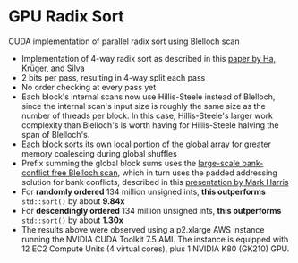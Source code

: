 # GPU Radix Sort
CUDA implementation of parallel radix sort using Blelloch scan
- Implementation of 4-way radix sort as described in this [paper by Ha, Krüger, and Silva](http://www.sci.utah.edu/publications/Ha2009b/Ha_CGF2009.pdf)
- 2 bits per pass, resulting in 4-way split each pass
- No order checking at every pass yet
- Each block's internal scans now use Hillis-Steele instead of Blelloch, since the internal scan's input size is roughly the same size as the number of threads per block. In this case, Hillis-Steele's larger work complexity than Blelloch's is worth having for Hillis-Steele halving the span of Blelloch's. 
- Each block sorts its own local portion of the global array for greater memory coalescing during global shuffles
- Prefix summing the global block sums uses the [large-scale bank-conflict free Blelloch scan](https://github.com/mark-poscablo/gpu-prefix-sum), which in turn uses the padded addressing solution for bank conflicts, described in this [presentation by Mark Harris](https://www.mimuw.edu.pl/~ps209291/kgkp/slides/scan.pdf)
- For **randomly ordered** 134 million unsigned ints, **this outperforms** `std::sort()` by about **9.84x**
- For **descendingly ordered** 134 million unsigned ints, **this outperforms** `std::sort()` by about **1.30x**
- The results above were observed using a p2.xlarge AWS instance running the NVIDIA CUDA Toolkit 7.5 AMI. The instance is equipped with 12 EC2 Compute Units (4 virtual cores), plus 1 NVIDIA K80 (GK210) GPU.

